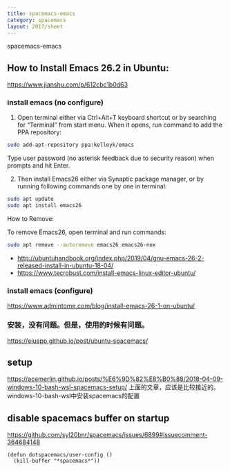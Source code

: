 ```yaml
---
title: spacemacs-emacs
category: spacemacs
layout: 2017/sheet
---
```


spacemacs-emacs

## How to Install Emacs 26.2 in Ubuntu: ##

https://www.jianshu.com/p/612cbc1b0d63


### install emacs (no configure) ###

1. Open terminal either via Ctrl+Alt+T keyboard shortcut or by searching for “Terminal” from start menu. When it opens, run command to add the PPA repository:
```bash
sudo add-apt-repository ppa:kelleyk/emacs
```
Type user password (no asterisk feedback due to security reason) when prompts and hit Enter.

2. Then install Emacs26 either via Synaptic package manager, or by running following commands one by one in terminal:

```bash
sudo apt update
sudo apt install emacs26
```

How to Remove:

To remove Emacs26, open terminal and run commands:

```bash
sudo apt remove --autoremove emacs26 emacs26-nox
```

- http://ubuntuhandbook.org/index.php/2019/04/gnu-emacs-26-2-released-install-in-ubuntu-18-04/
- https://www.tecrobust.com/install-emacs-linux-editor-ubuntu/



### install emacs (configure) ###

https://www.admintome.com/blog/install-emacs-26-1-on-ubuntu/

### 安装，没有问题。但是，使用的时候有问题。

https://eiuapp.github.io/post/ubuntu-spacemacs/

## setup


https://acemerlin.github.io/posts/%E6%9D%82%E8%B0%88/2018-04-09-windows-10-bash-wsl-spacemacs-setup/
上面的文章，应该是比较接近的。windows-10-bash-wsl中安装spacemacs的配置







## disable spacemacs buffer on startup

https://github.com/syl20bnr/spacemacs/issues/6899#issuecomment-364684148

```
(defun dotspacemacs/user-config ()
  (kill-buffer "*spacemacs*"))
```
